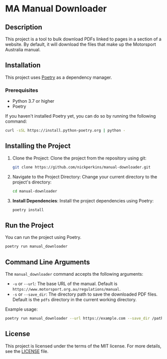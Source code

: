 # MA Manual Downloader

## Description

This project is a tool to bulk download PDFs linked to pages in a section of a website. By default, it will download the files that make up the Motorsport Australia manual.

## Installation

This project uses [Poetry](https://python-poetry.org/) as a dependency manager.

### Prerequisites

- Python 3.7 or higher
- Poetry

If you haven't installed Poetry yet, you can do so by running the following command:

```bash
curl -sSL https://install.python-poetry.org | python -
```

## Installing the Project

1. Clone the Project: Clone the project from the repository using git:

   ```bash
   git clone https://github.com/nickperkins/manual-downloader.git
   ```

2. Navigate to the Project Directory: Change your current directory to the project's directory:

    ```bash
    cd manual-downloader
    ```

3. **Install Dependencies**: Install the project dependencies using Poetry:

    ```bash
    poetry install
    ```

## Run the Project

You can run the project using Poetry.

```bash
poetry run manual_downloader
```

## Command Line Arguments

The `manual_downloader` command accepts the following arguments:

- `-u` or `--url`: The base URL of the manual. Default is `https://www.motorsport.org.au/regulations/manual`.
- `-s` or `--save_dir`: The directory path to save the downloaded PDF files. Default is the `pdfs` directory in the current working directory.

Example usage:

```bash
poetry run manual_downloader --url https://example.com --save_dir /path/to/save
```

## License

This project is licensed under the terms of the MIT license. For more details, see the [LICENSE](./LICENSE) file.
